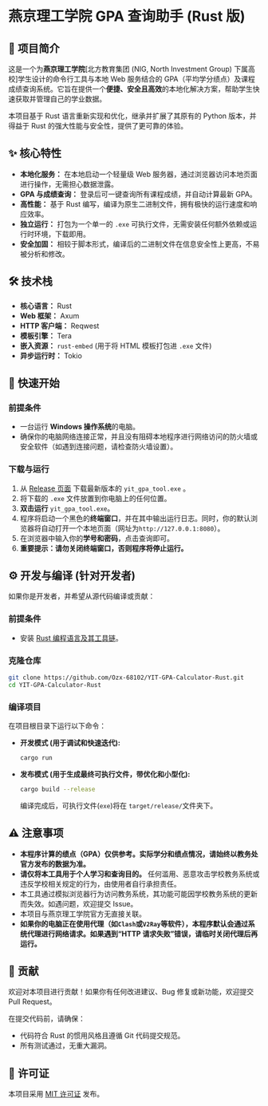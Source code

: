 # 燕京理工学院 GPA 查询助手 (Rust 版)



## 🚀 项目简介

这是一个为**燕京理工学院**[北方教育集团 (NIG, North Investment Group) 下属高校]学生设计的命令行工具与本地 Web 服务结合的
GPA（平均学分绩点）及课程成绩查询系统。它旨在提供一个**便捷、安全且高效**的本地化解决方案，帮助学生快速获取并管理自己的学业数据。

本项目基于 Rust 语言重新实现和优化，继承并扩展了其原有的 Python 版本，并得益于 Rust 的强大性能与安全性，提供了更可靠的体验。



## ✨ 核心特性

- **本地化服务：** 在本地启动一个轻量级 Web 服务器，通过浏览器访问本地页面进行操作，无需担心数据泄露。
- **GPA 与成绩查询：** 登录后可一键查询所有课程成绩，并自动计算最新 GPA。
- **高性能：** 基于 Rust 编写，编译为原生二进制文件，拥有极快的运行速度和响应效率。
- **独立运行：** 打包为一个单一的 `.exe` 可执行文件，无需安装任何额外依赖或运行时环境，下载即用。
- **安全加固：** 相较于脚本形式，编译后的二进制文件在信息安全性上更高，不易被分析和修改。



## 🛠️ 技术栈

- **核心语言：** Rust
- **Web 框架：** Axum
- **HTTP 客户端：** Reqwest
- **模板引擎：** Tera
- **嵌入资源：** `rust-embed` (用于将 HTML 模板打包进 `.exe` 文件)
- **异步运行时：** Tokio



## 🚀 快速开始

### 前提条件

- 一台运行 **Windows 操作系统**的电脑。
- 确保你的电脑网络连接正常，并且没有阻碍本地程序进行网络访问的防火墙或安全软件（如遇到连接问题，请检查防火墙设置）。



### 下载与运行

1. 从 [Release 页面](https://github.com/Ozx-68102/YIT-GPA-Calculator-Rust/releases) 下载最新版本的 `yit_gpa_tool.exe` 。
2. 将下载的 `.exe` 文件放置到你电脑上的任何位置。
3. **双击运行** `yit_gpa_tool.exe`。
4. 程序将启动一个黑色的**终端窗口**，并在其中输出运行日志。同时，你的默认浏览器将自动打开一个本地页面（网址为`http://127.0.0.1:8080`）。
5. 在浏览器中输入你的**学号和密码**，点击查询即可。
6. **重要提示：请勿关闭终端窗口，否则程序将停止运行。**



## ⚙️ 开发与编译 (针对开发者)

如果你是开发者，并希望从源代码编译或贡献：

### 前提条件

- 安装 [Rust 编程语言及其工具链](https://www.rust-lang.org/tools/install)。

### 克隆仓库

```bash
git clone https://github.com/Ozx-68102/YIT-GPA-Calculator-Rust.git
cd YIT-GPA-Calculator-Rust
```

### 编译项目

在项目根目录下运行以下命令：

- **开发模式 (用于调试和快速迭代):**

  ```bash
  cargo run
  ```

- **发布模式 (用于生成最终可执行文件，带优化和小型化):**

  ```bash
  cargo build --release
  ```

  编译完成后，可执行文件(`exe`)将在 `target/release/`文件夹下。



## ⚠️ 注意事项

- **本程序计算的绩点（GPA）仅供参考。实际学分和绩点情况，请始终以教务处官方发布的数据为准。**
- **请仅将本工具用于个人学习和查询目的。** 任何滥用、恶意攻击学校教务系统或违反学校相关规定的行为，由使用者自行承担责任。
- 本工具通过模拟浏览器行为访问教务系统，其功能可能因学校教务系统的更新而失效。如遇问题，欢迎提交 Issue。
- 本项目与燕京理工学院官方无直接关联。
- **如果你的电脑正在使用代理（如`Clash`或`V2Ray`等软件），本程序默认会通过系统代理进行网络请求。如果遇到“HTTP
  请求失败”错误，请临时关闭代理后再运行。**


## 🤝 贡献

欢迎对本项目进行贡献！如果你有任何改进建议、Bug 修复或新功能，欢迎提交 Pull Request。

在提交代码前，请确保：

- 代码符合 Rust 的惯用风格且遵循 Git 代码提交规范。
- 所有测试通过，无重大漏洞。



## 📄 许可证

本项目采用 [MIT 许可证](https://mit-license.org/) 发布。